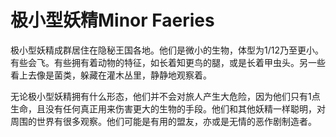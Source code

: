 # 极小型妖精Minor Faeries

极小型妖精成群居住在隐秘王国各地。他们是微小的生物，体型为1/12乃至更小。有些会飞。有些拥有着动物的特征，如长着知更鸟的腿，或是长着甲虫头。另一些看上去像是菌类，躲藏在灌木丛里，静静地观察着。

无论极小型妖精拥有什么形态，他们并不会对旅人产生大危险，因为他们只有1点生命，且没有任何真正用来伤害更大的生物的手段。他们和其他妖精一样聪明，对周围的世界有很多观察。他们可能是有用的盟友，亦或是无情的恶作剧制造者。
